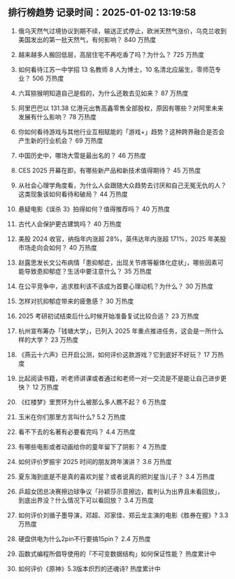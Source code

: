 
## 排行榜趋势 记录时间：2025-01-02 13:19:58
  
  1. 俄乌天然气过境协议到期不续，输送正式停止，欧洲天然气涨价，乌克兰收到美国发出的第一批天然气，有何影响？ 840 万热度
    
  2. 越来越多人搬回低层，高层住宅不再吃香了吗？为什么？ 725 万热度
    
  3. 如何看待江苏一中学招 13 名教师 8 人为博士，10 名清北应届生，零师范专业？ 506 万热度
    
  4. 六耳猕猴明知道自己是假的，为什么还敢去见如来？ 87 万热度
    
  5. 阿里巴巴以 131.38 亿港元出售高鑫零售全部股权，原因有哪些？对阿里未来发展有什么影响？ 78 万热度
    
  6. 你如何看待游戏与其他行业互相赋能的「游戏+」趋势？这种跨界融合是否会产生新的行业机会？ 69 万热度
    
  7. 中国历史中，哪场大雪是最出名的？ 46 万热度
    
  8. CES 2025 开幕在即，有哪些新产品和新技术值得期待？ 45 万热度
    
  9. 从社会心理学角度看，为什么人会跟随大众趋势去讨厌和自己无冤无仇的人？这类现象该如何看待和破局？ 44 万热度
    
  10. 悬疑电影《误杀 3》拍得如何？值得推荐吗？ 40 万热度
    
  11. 古代人会保护更古建筑吗？ 40 万热度
    
  12. 美股 2024 收官，纳指年内涨超 28%，英伟达年内涨超 171%，2025 年美股市场走向会如何？ 40 万热度
    
  13. 赵露思发长文公布病情「患抑郁症，出现关节疼等躯体化症状」，哪些因素可能导致患抑郁症？生活中要注意什么？ 35 万热度
    
  14. 在公平竞争中，追求胜利该不该成为首要心理动机？为什么？ 30 万热度
    
  15. 怎样对抗抑郁症带来的疲惫感？ 30 万热度
    
  16. 2025 考研初试结束后什么时候开始准备复试比较合适？ 23 万热度
    
  17. 杭州宣布筹办「钱塘大学」，已列入 2025 年重点推进任务，这会是一所什么样的大学？ 23 万热度
    
  18. 《燕云十六声》已开启公测，如何评价这款游戏？它到底好不好玩？ 17 万热度
    
  19. 比起阅读书籍，听老师讲课或者通过和老师一对一交流是不是能让自己进步更快？ 12 万热度
    
  20. 《红楼梦》里贾环为什么被那么多人瞧不起？ 6 万热度
    
  21. 玉米在你们那里方言叫什么? 5.2 万热度
    
  22. 看不下去的名著有必要看完吗？ 4.4 万热度
    
  23. 有哪些电影或者动画给你的童年留下了阴影？ 4 万热度
    
  24. 如何评价罗振宇 2025 时间的朋友跨年演讲？ 3.6 万热度
    
  25. 夏东海到底是不是真的喜欢刘星？或者说真的把刘星当儿子？ 3.4 万热度
    
  26. 乒超女团总决赛擦边球争议「孙颖莎示意擦边，裁判认为出界且未看回放」，到底出界没？什么情况下可以看回放？ 3.4 万热度
    
  27. 如何评价刘循子墨导演，邓超、邓家佳、郑云龙主演的电影《胜券在握》? 3.3 万热度
    
  28. 硬盘供电为什么2pin不行要搞15pin？ 2.4 万热度
    
  29. 函数式编程所倡导使用的「不可变数据结构」如何保证性能？ 热度累计中
    
  30. 如何评价《原神》5.3版本炽烈的还魂诗? 热度累计中
    